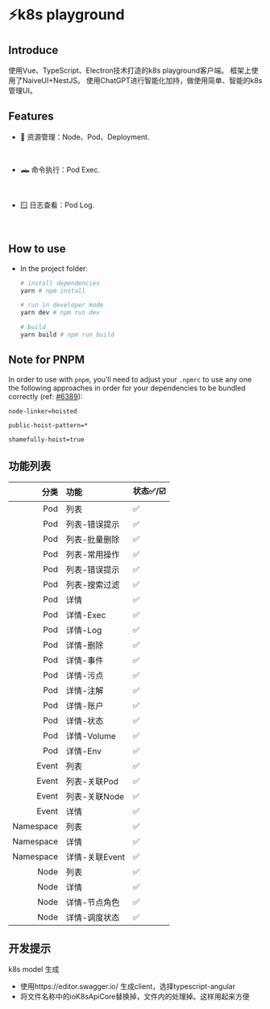  
# ⚡k8s playground

 
 
## Introduce
使用Vue、TypeScript、Electron技术打造的k8s playground客户端。
框架上使用了NaiveUI+NestJS。
使用ChatGPT进行智能化加持，做使用简单、智能的k8s 管理UI。

## Features

- 🔨 资源管理：Node、Pod、Deployment.
<br>

- 🛻 命令执行：Pod Exec.
<br>

- 🪟 日志查看：Pod Log.
<br>


## How to use

- In the project folder: 
  ```bash
  # install dependencies
  yarn # npm install

  # run in developer mode
  yarn dev # npm run dev

  # build
  yarn build # npm run build
  ```

## Note for PNPM

In order to use with `pnpm`, you'll need to adjust your `.npmrc` to use any one the following approaches in order for your dependencies to be bundled correctly (ref: [#6389](https://github.com/electron-userland/electron-builder/issues/6289#issuecomment-1042620422)):
```
node-linker=hoisted
```
```
public-hoist-pattern=*
```
```
shamefully-hoist=true
```
## 功能列表
|        分类 | 功能         | 	状态✅/☑️ |
|----------:|:-----------|:--------|
|       Pod | 列表         | ✅       |
|       Pod | 列表-错误提示    | ✅       |
|       Pod | 列表-批量删除    | ✅       |
|       Pod | 列表-常用操作    | ✅       |
|       Pod | 列表-错误提示    | ✅       |
|       Pod | 列表-搜索过滤    | ✅       |
|       Pod | 详情         | ✅       |
|       Pod | 详情-Exec    | ✅       |
|       Pod | 详情-Log     | ✅       |
|       Pod | 详情-删除      | ✅       |
|       Pod | 详情-事件      | ✅       |
|       Pod | 详情-污点      | ✅       |
|       Pod | 详情-注解      | ✅       |
|       Pod | 详情-账户      | ✅       |
|       Pod | 详情-状态      | ✅       |
|       Pod | 详情-Volume  | ✅       |
|       Pod | 详情-Env     | ✅       |
|     Event | 列表         | ✅       |
|     Event | 列表-关联Pod   | ✅       |
|     Event | 列表-关联Node  | ✅       |
|     Event | 详情         | ✅       |
| Namespace | 列表         | ✅       |
| Namespace | 详情         | ✅       |
| Namespace | 详情-关联Event | ✅       |
|      Node | 列表         | ✅       |
|      Node | 详情         | ✅       |
|      Node | 详情-节点角色    | ✅       |
|      Node | 详情-调度状态    | ✅       |
## 开发提示
 
k8s model 生成
 * 使用https://editor.swagger.io/ 生成client，选择typescript-angular
 * 将文件名称中的ioK8sApiCore替换掉，文件内的处理掉。这样用起来方便

